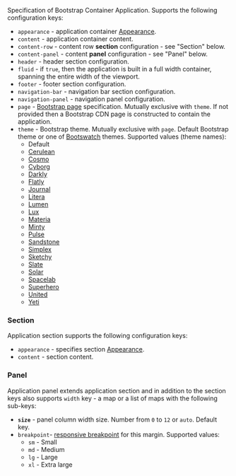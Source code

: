 Specification of Bootstrap Container Application. Supports the following configuration keys:

* ``appearance`` - application container [Appearance](../../bootstrap/factories/appearance.html).
* ``content`` - application container content.
* ``content-row`` - content row **section** configuration - see "Section" below.
* ``content-panel`` - content **panel** configuration - see "Panel" below.
* ``header`` - header section configuration.
* ``fluid`` - if ``true``, then the application is built in a full width container, spanning the entire width of the viewport.
* ``footer`` - footer section configuration.
* ``navigation-bar`` - navigation bar section configuration.
* ``navigation-panel`` - navigation panel configuration. 
* ``page`` - [Bootstrap page](../../bootstrap/factories/page.html) specification. Mutually exclusive with ``theme``. If not provided then a Bootstrap CDN page is constructed to contain the application.
* ``theme`` - Bootstrap theme. Mutually exclusive with ``page``. Default Bootstrap theme or one of [Bootswatch](https://bootswatch.com/) themes. Supported values (theme names):
    * Default
    * [Cerulean](https://bootswatch.com/cerulean/)
    * [Cosmo](https://bootswatch.com/cosmo/)
    * [Cyborg](https://bootswatch.com/cyborg/)
    * [Darkly](https://bootswatch.com/darkly/)
    * [Flatly](https://bootswatch.com/flatly/)
    * [Journal](https://bootswatch.com/journal/)
    * [Litera](https://bootswatch.com/litera/)
    * [Lumen](https://bootswatch.com/lumen/)
    * [Lux](https://bootswatch.com/lux/)
    * [Materia](https://bootswatch.com/materia/)
    * [Minty](https://bootswatch.com/minty/)
    * [Pulse](https://bootswatch.com/pulse/)
    * [Sandstone](https://bootswatch.com/sandstone/)
    * [Simplex](https://bootswatch.com/simplex/)
    * [Sketchy](https://bootswatch.com/sketchy/)
    * [Slate](https://bootswatch.com/slate/)
    * [Solar](https://bootswatch.com/solar/)
    * [Spacelab](https://bootswatch.com/spacelab/)
    * [Superhero](https://bootswatch.com/superhero/)
    * [United](https://bootswatch.com/united/)
    * [Yeti](https://bootswatch.com/yeti/)

### Section

Application section supports the following configuration keys:

* ``appearance`` - specifies section [Appearance](../../bootstrap/factories/appearance.html).
* ``content`` - section content.

### Panel

Application panel extends application section and in addition to the section keys also supports ``width`` key - a map or a list of maps with the following sub-keys:

* **``size``** - panel column width size. Number from ``0`` to ``12`` or ``auto``. Default key.
* ``breakpoint``- [responsive breakpoint](https://getbootstrap.com/docs/4.5/layout/overview/#responsive-breakpoints) for this margin. Supported values:
    * ``sm`` - Small
    * ``md`` - Medium
    * ``lg`` - Large
    * ``xl`` - Extra large
